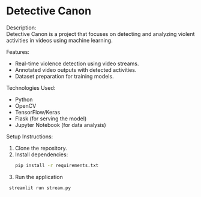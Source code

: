 # Detective Canon

Description:  
Detective Canon is a project that focuses on detecting and analyzing violent activities in videos using machine learning.  

Features:
- Real-time violence detection using video streams.
- Annotated video outputs with detected activities.
- Dataset preparation for training models.

Technologies Used:
- Python
- OpenCV
- TensorFlow/Keras
- Flask (for serving the model)
- Jupyter Notebook (for data analysis)

Setup Instructions:
1. Clone the repository.
2. Install dependencies:
   ```bash
   pip install -r requirements.txt
3. Run the application
```bash
 streamlit run stream.py
